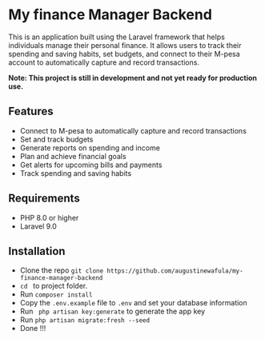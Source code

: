 # My finance Manager Backend
This is an application built using the Laravel framework that helps individuals manage their personal finance. It allows users to track their spending and saving habits, set budgets, and connect to their M-pesa account to automatically capture and record transactions.

**Note: This project is still in development and not yet ready for production use.**

## Features
* Connect to M-pesa to automatically capture and record transactions
* Set and track budgets
* Generate reports on spending and income
* Plan and achieve financial goals
* Get alerts for upcoming bills and payments
* Track spending and saving habits

## Requirements
* PHP 8.0 or higher
* Laravel 9.0

## Installation
* Clone the repo ` git clone https://github.com/augustinewafula/my-finance-manager-backend `
* `cd ` to project folder.
* Run ` composer install `
* Copy the `.env.example` file to `.env` and set your database information
* Run ` php artisan key:generate` to generate the app key
* Run ` php artisan migrate:fresh --seed `
* Done !!!
